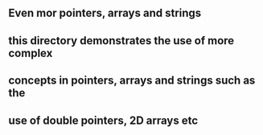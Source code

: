 ## Even mor pointers, arrays and strings

## this directory demonstrates the use of more complex
## concepts in pointers, arrays and strings such as the
## use of double pointers, 2D arrays etc
